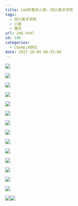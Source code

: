 ```yaml
---
title: L&H的重庆小游--四川美术学院
tags:
  - 四川美术学院
  - 川美
  - 重庆
url: 246.html
id: 246
categories:
  - L&amp;H游记
date: 2017-10-04 08:35:00
---
```


[![](https://dimg05.c-ctrip.com/images/100a0l000000co6w36904_R_800_10000_Q90.jpg)](https://dimg05.c-ctrip.com/images/100a0l000000co6w36904_R_1024_10000_Q90.jpg "点击查看原图")

[![](https://dimg01.c-ctrip.com/images/100d0l000000cn5vz7DF3_R_800_10000_Q90.jpg)](https://dimg01.c-ctrip.com/images/100d0l000000cn5vz7DF3_R_1024_10000_Q90.jpg "点击查看原图")

[![](https://dimg02.c-ctrip.com/images/100s0l000000ctqby356A_R_800_10000_Q90.jpg)](https://dimg02.c-ctrip.com/images/100s0l000000ctqby356A_R_1024_10000_Q90.jpg "点击查看原图")

[![](https://dimg07.c-ctrip.com/images/100j0l000000co98m93DF_R_800_10000_Q90.jpg)](https://dimg07.c-ctrip.com/images/100j0l000000co98m93DF_R_1024_10000_Q90.jpg "点击查看原图")

[![](https://dimg06.c-ctrip.com/images/10050l000000cphpd63CC_R_800_10000_Q90.jpg)](https://dimg06.c-ctrip.com/images/10050l000000cphpd63CC_R_1024_10000_Q90.jpg "点击查看原图")

[![](https://dimg07.c-ctrip.com/images/10040l000000cnh4f5A67_R_800_10000_Q90.jpg)](https://dimg07.c-ctrip.com/images/10040l000000cnh4f5A67_R_1024_10000_Q90.jpg "点击查看原图")

[![](https://dimg02.c-ctrip.com/images/10050l000000cphp229BB_R_800_10000_Q90.jpg)](https://dimg02.c-ctrip.com/images/10050l000000cphp229BB_R_1024_10000_Q90.jpg "点击查看原图")

[![](http://pages.c-ctrip.com/gs_static/common/img/1x1.gif)](https://dimg09.c-ctrip.com/images/100k0l000000cpyanB6FF_R_1024_10000_Q90.jpg "点击查看原图")

[![](https://dimg07.c-ctrip.com/images/100q0l000000cpt04D9D3_R_800_10000_Q90.jpg)](https://dimg07.c-ctrip.com/images/100q0l000000cpt04D9D3_R_1024_10000_Q90.jpg "点击查看原图")

[![](https://dimg05.c-ctrip.com/images/100a0l000000co635B07F_R_800_10000_Q90.jpg)](https://dimg05.c-ctrip.com/images/100a0l000000co635B07F_R_1024_10000_Q90.jpg "点击查看原图")

![](https://dimg02.c-ctrip.com/images/100k0l000000cpyanB6FF_R_800_10000.jpg)

[![](https://dimg06.c-ctrip.com/images/100q0l000000cpt8uEBD1_R_800_10000_Q90.jpg)](https://dimg06.c-ctrip.com/images/100q0l000000cpt8uEBD1_R_1024_10000_Q90.jpg "点击查看原图")

[![](https://dimg05.c-ctrip.com/images/100p0l000000cn847DB8B_R_800_10000_Q90.jpg)](https://dimg05.c-ctrip.com/images/100p0l000000cn847DB8B_R_1024_10000_Q90.jpg "点击查看原图")

[![](https://dimg06.c-ctrip.com/images/100k0l000000cpzge4D62_R_800_10000_Q90.jpg)](https://dimg06.c-ctrip.com/images/100k0l000000cpzge4D62_R_1024_10000_Q90.jpg "点击查看原图")

[![](https://dimg07.c-ctrip.com/images/100q0l000000cpu5s1294_R_800_10000_Q90.jpg)](https://dimg07.c-ctrip.com/images/100q0l000000cpu5s1294_R_1024_10000_Q90.jpg "点击查看原图")[![](https://dimg09.c-ctrip.com/images/10010l000000cycnvABCC_R_800_10000_Q90.jpg)](https://dimg09.c-ctrip.com/images/10010l000000cycnvABCC_R_1024_10000_Q90.jpg "点击查看原图")